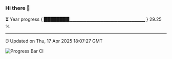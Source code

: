 ### Hi there 👋

⏳ Year progress { ████████▁▁▁▁▁▁▁▁▁▁▁▁▁▁▁▁▁▁▁▁▁▁ } 29.25 %

---

⏰ Updated on Thu, 17 Apr 2025 18:07:27 GMT

![Progress Bar CI](https://github.com/liununu/liununu/workflows/Progress%20Bar%20CI/badge.svg)
